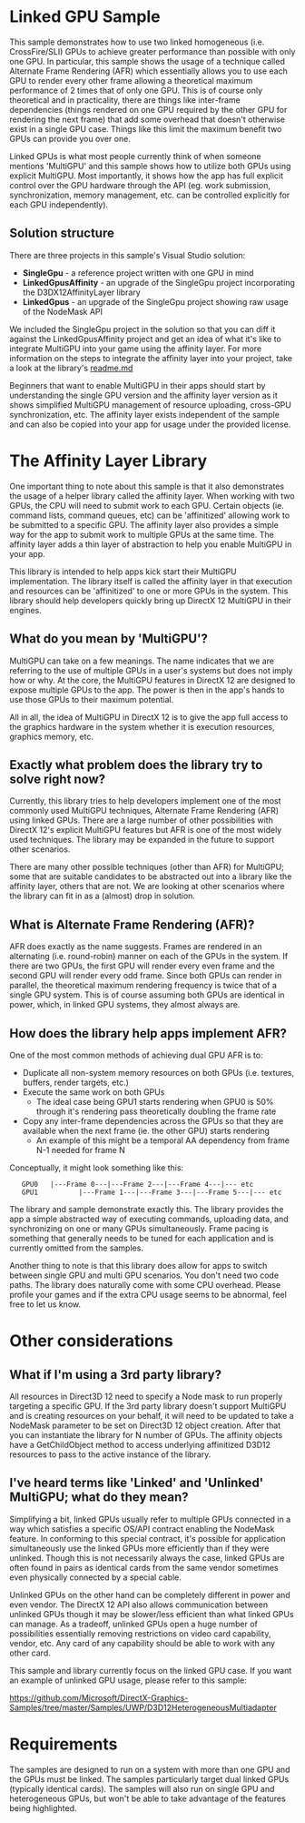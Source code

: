# Linked GPU Sample
This sample demonstrates how to use two linked homogeneous (i.e. CrossFire/SLI) GPUs to achieve greater performance than possible with only one GPU.  In particular, this sample shows the usage of a technique called Alternate Frame Rendering (AFR) which essentially allows you to use each GPU to render every other frame allowing a theoretical maximum performance of 2 times that of only one GPU.  This is of course only theoretical and in practicality, there are things like inter-frame dependencies (things rendered on one GPU required by the other GPU for rendering the next frame) that add some overhead that doesn't otherwise exist in a single GPU case.  Things like this limit the maximum benefit two GPUs can provide you over one.

Linked GPUs is what most people currently think of when someone mentions 'MultiGPU' and this sample shows how to utilize both GPUs using explicit MultiGPU.  Most importantly, it shows how the app has full explicit control over the GPU hardware through the API (eg. work submission, synchronization, memory management, etc. can be controlled explicitly for each GPU independently).

## Solution structure
There are three projects in this sample's Visual Studio solution:
  * **SingleGpu** - a reference project written with one GPU in mind
  * **LinkedGpusAffinity** - an upgrade of the SingleGpu project incorporating the D3DX12AffinityLayer library
  * **LinkedGpus** - an upgrade of the SingleGpu project showing raw usage of the NodeMask API

We included the SingleGpu project in the solution so that you can diff it against the LinkedGpusAffinity project and get an idea of what it's like to integrate MultiGPU into your game using the affinity layer.  For more information on the steps to integrate the affinity layer into your project, take a look at the library's [readme.md](https://github.com/Microsoft/DirectX-Graphics-Samples/tree/master/Libraries/D3DX12AffinityLayer)

Beginners that want to enable MultiGPU in their apps should start by understanding the single GPU version and the affinity layer version as it shows simplified MultiGPU management of resource uploading, cross-GPU synchronization, etc.  The affinity layer exists independent of the sample and can also be copied into your app for usage under the provided license.

# The Affinity Layer Library

One important thing to note about this sample is that it also demonstrates the usage of a helper library called the affinity layer.  When working with two GPUs, the CPU will need to submit work to each GPU.  Certain objects (ie. command lists, command queues, etc) can be 'affinitized' allowing work to be submitted to a specific GPU.  The affinity layer also provides a simple way for the app to submit work to multiple GPUs at the same time.  The affinity layer adds a thin layer of abstraction to help you enable MultiGPU in your app.

This library is intended to help apps kick start their MultiGPU implementation.  The library itself is called the affinity layer in that execution and resources can be 'affinitized' to one or more GPUs in the system.  This library should help developers quickly bring up DirectX 12 MultiGPU in their engines. 

## What do you mean by 'MultiGPU'?
MultiGPU can take on a few meanings.  The name indicates that we are referring to the use of multiple GPUs in a user's systems but does not imply how or why.  At the core, the MultiGPU features in DirectX 12 are designed to expose multiple GPUs to the app.  The power is then in the app's hands to use those GPUs to their maximum potential. 

All in all, the idea of MultiGPU in DirectX 12 is to give the app full access to the graphics hardware in the system whether it is execution resources, graphics memory, etc. 

## Exactly what problem does the library try to solve right now?
Currently, this library tries to help developers implement one of the most commonly used MultiGPU techniques, Alternate Frame Rendering (AFR) using linked GPUs.  There are a large number of other possibilities with DirectX 12's explicit MultiGPU features but AFR is one of the most widely used techniques.  The library may be expanded in the future to support other scenarios. 

There are many other possible techniques (other than AFR) for MultiGPU; some that are suitable candidates to be abstracted out into a library like the affinity layer, others that are not.  We are looking at other scenarios where the library can fit in as a (almost) drop in solution.

## What is Alternate Frame Rendering (AFR)?
AFR does exactly as the name suggests.  Frames are rendered in an alternating (i.e. round-robin) manner on each of the GPUs in the system.  If there are two GPUs, the first GPU will render every even frame and the second GPU will render every odd frame.  Since both GPUs can render in parallel, the theoretical maximum rendering frequency is twice that of a single GPU system.  This is of course assuming both GPUs are identical in power, which, in linked GPU systems, they almost always are. 

## How does the library help apps implement AFR?
One of the most common methods of achieving dual GPU AFR is to: 
  * Duplicate all non-system memory resources on both GPUs (i.e. textures, buffers, render targets, etc.) 
  * Execute the same work on both GPUs
    * The ideal case being GPU1 starts rendering when GPU0 is 50% through it's rendering pass theoretically doubling the frame rate 
  * Copy any inter-frame dependencies across the GPUs so that they are available when the next frame (ie. the other GPU) starts rendering 
    * An example of this might be a temporal AA dependency from frame N-1 needed for frame N 

Conceptually, it might look something like this:
```
   GPU0   |---Frame 0---|---Frame 2---|---Frame 4---|--- etc
   GPU1          |---Frame 1---|---Frame 3---|---Frame 5---|--- etc
```

The library and sample demonstrate exactly this.  The library provides the app a simple abstracted way of executing commands, uploading data, and synchronizing on one or many GPUs simultaneously. Frame pacing is something that generally needs to be tuned for each application and is currently omitted from the samples.

Another thing to note is that this library does allow for apps to switch between single GPU and multi GPU scenarios.  You don't need two code paths.  The library does naturally come with some CPU overhead.  Please profile your games and if the extra CPU usage seems to be abnormal, feel free to let us know.

# Other considerations

## What if I'm using a 3rd party library?
All resources in Direct3D 12 need to specify a Node mask to run properly targeting a specific GPU. If the 3rd party library doesn't support MultiGPU and is creating resources on your behalf, it will need to be updated to take a NodeMask parameter to be set on Direct3D 12 object creation. After that you can instantiate the library for N number of GPUs.  The affinity objects have a GetChildObject method to access underlying affinitized D3D12 resources to pass to the active instance of the library.

## I've heard terms like 'Linked' and 'Unlinked' MultiGPU; what do they mean?
Simplifying a bit, linked GPUs usually refer to multiple GPUs connected in a way which satisfies a specific OS/API contract enabling the NodeMask feature.  In conforming to this special contract, it's possible for application simultaneously use the linked GPUs more efficiently than if they were unlinked.  Though this is not necessarily always the case, linked GPUs are often found in pairs as identical cards from the same vendor sometimes even physically connected by a special cable. 

Unlinked GPUs on the other hand can be completely different in power and even vendor.  The DirectX 12 API also allows communication between unlinked GPUs though it may be slower/less efficient than what linked GPUs can manage.  As a tradeoff, unlinked GPUs open a huge number of possibilities essentially removing restrictions on video card capability, vendor, etc.  Any card of any capability should be able to work with any other card. 

This sample and library currently focus on the linked GPU case.  If you want an example of unlinked GPU usage, please refer to this sample:

https://github.com/Microsoft/DirectX-Graphics-Samples/tree/master/Samples/UWP/D3D12HeterogeneousMultiadapter

# Requirements
The samples are designed to run on a system with more than one GPU and the GPUs must be linked. The samples particularly target dual linked GPUs (typically identical cards). The samples will also run on single GPU and heterogeneous GPUs, but won't be able to take advantage of the features being highlighted.